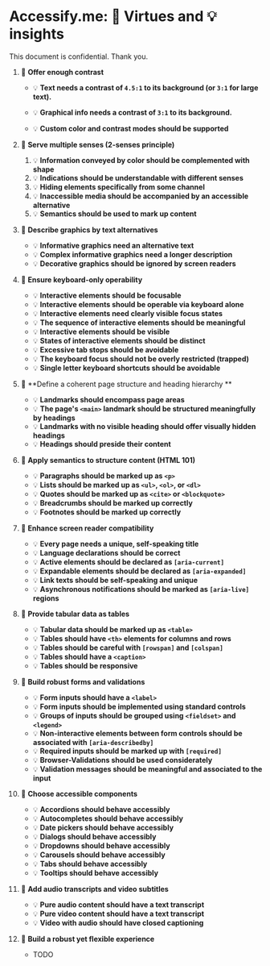 # Accessify.me: 🙏 Virtues and 💡 insights

This document is confidential. Thank you.

1. 🙏 **Offer enough contrast**
   - 💡 **Text needs a contrast of `4.5:1` to its background (or `3:1` for large text).**
   - 💡 **Graphical info needs a contrast of `3:1` to its background.**
   
   - 💡 **Custom color and contrast modes should be supported**
   
2. 🙏 **Serve multiple senses (2-senses principle)**

    1. 💡 **Information conveyed by color should be complemented with shape**
    2. 💡 **Indications should be understandable with different senses**
    3. 💡 **Hiding elements specifically from some channel**
    5. 💡 **Inaccessible media should be accompanied by an accessible alternative**
    5. 💡 **Semantics should be used to mark up content**
3. 🙏 **Describe graphics by text alternatives**

    - 💡 **Informative graphics need an alternative text**
    - 💡 **Complex informative graphics need a longer description**
    - 💡 **Decorative graphics should be ignored by screen readers**
4. 🙏 **Ensure keyboard-only operability**
    - 💡 **Interactive elements should be focusable**
    - 💡 **Interactive elements should be operable via keyboard alone**
    - 💡 **Interactive elements need clearly visible focus states**
    - 💡 **The sequence of interactive elements should be meaningful**
    - 💡 **Interactive elements should be visible**
    - 💡 **States of interactive elements should be distinct**
    - 💡 **Excessive tab stops should be avoidable**
    - 💡 **The keyboard focus should not be overly restricted (trapped)**
    - 💡 **Single letter keyboard shortcuts should be avoidable**
5. 🙏 **Define a coherent page structure and heading hierarchy **

    - 💡 **Landmarks should encompass page areas**
    - 💡 **The page's `<main>` landmark should be structured meaningfully by headings**
    - 💡 **Landmarks with no visible heading should offer visually hidden headings**
    - 💡 **Headings should preside their content**
6. 🙏 **Apply semantics to structure content (HTML 101)**

    - 💡 **Paragraphs should be marked up as `<p>`**
    - 💡 **Lists should be marked up as `<ul>`, `<ol>`, or `<dl>`**
    - 💡 **Quotes should be marked up as `<cite>` or `<blockquote>`**
    - 💡 **Breadcrumbs should be marked up correctly**
    - 💡 **Footnotes should be marked up correctly**
7. 🙏 **Enhance screen reader compatibility**
    - 💡 **Every page needs a unique, self-speaking title**
    - 💡 **Language declarations should be correct**
    - 💡 **Active elements should be declared as `[aria-current]`**
    - 💡 **Expandable elements should be declared as `[aria-expanded]`**
    - 💡 **Link texts should be self-speaking and unique**
    - 💡 **Asynchronous notifications should be marked as `[aria-live]` regions**
8. 🙏 **Provide tabular data as tables**

    - 💡 **Tabular data should be marked up as `<table>`**
    - 💡 **Tables should have `<th>` elements for columns and rows**
    - 💡 **Tables should be careful with `[rowspan]` and `[colspan]`**
    - 💡 **Tables should have a `<caption>`**
    - 💡 **Tables should be responsive**
9. 🙏 **Build robust forms and validations**

    - 💡 **Form inputs should have a `<label>`**
    - 💡 **Form inputs should be implemented using standard controls**
    - 💡 **Groups of inputs should be grouped using `<fieldset>` and `<legend>`**
    - 💡 **Non-interactive elements between form controls should be associated with `[aria-describedby]`**
    - 💡 **Required inputs should be marked up with `[required]`**
    - 💡 **Browser-Validations should be used considerately**
    - 💡 **Validation messages should be meaningful and associated to the input**
        
10. 🙏 **Choose accessible components**
    - 💡 **Accordions should behave accessibly**
    - 💡 **Autocompletes should behave accessibly**
    - 💡 **Date pickers should behave accessibly**
    - 💡 **Dialogs should behave accessibly**
    - 💡 **Dropdowns should behave accessibly**
    - 💡 **Carousels should behave accessibly**
    - 💡 **Tabs should behave accessibly**
    - 💡 **Tooltips should behave accessibly**
11. 🙏 **Add audio transcripts and video subtitles**

     - 💡 **Pure audio content should have a text transcript**
     - 💡 **Pure video content should have a text transcript**
     - 💡 **Video with audio should have closed captioning**
12. 🙏 **Build a robust yet flexible experience**

     - TODO
